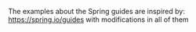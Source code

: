 The examples about the Spring guides are inspired by: https://spring.io/guides with modifications in all of them